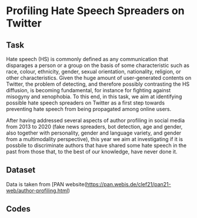 # Profiling Hate Speech Spreaders on Twitter

## Task  
Hate speech (HS) is commonly defined as any communication that disparages a person or a group on the basis of some characteristic such as race, colour, ethnicity, gender, sexual orientation, nationality, religion, or other characteristics. Given the huge amount of user-generated contents on Twitter, the problem of detecting, and therefore possibly contrasting the HS diffusion, is becoming fundamental, for instance for fighting against misogyny and xenophobia. To this end, in this task, we aim at identifying possible hate speech spreaders on Twitter as a first step towards preventing hate speech from being propagated among online users.

After having addressed several aspects of author profiling in social media from 2013 to 2020 (fake news spreaders, bot detection, age and gender, also together with personality, gender and language variety, and gender from a multimodality perspective), this year we aim at investigating if it is possbile to discriminate authors that have shared some hate speech in the past from those that, to the best of our knowledge, have never done it.

## Dataset  
Data is taken from [PAN website(https://pan.webis.de/clef21/pan21-web/author-profiling.html)

## Codes
